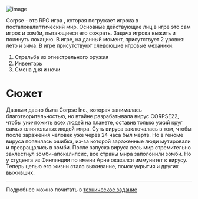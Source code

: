 ![image](https://user-images.githubusercontent.com/104511335/214185748-a3026176-3d4d-4bbd-bf38-dabc50aae0c1.png)

Corpse - это RPG игра , которая погружает игрока в постапокалиптический мир. Основные действующие лиц в игре это сам игрок и зомби, пытающиеся его сожрать. Задача игрока выжить и покинуть локацию. В игре, на данный момент, присутствует 2 уровня: лето и зима. В игре присутствуют следоющие игровые механики:
1. Стрельба из огнестрельного оружия
2. Инвентарь
3. Смена дня и ночи
# Сюжет
Давным давно была Corpse Inc., которая занималась благотворительностью, но втайне разрабатывала вирус CORPSE22, чтобы уничтожить всех людей на планете, оставив только узкий круг самых влиятельных людей мира. Суть вируса заключалась в том, чтобы после заражения человек уже через 24 часа был мертв. Но в геноме вируса появилась ошибка, из-за которой зараженные люди мутировали и превращались в зомби. После запуска вируса весь мир стремительно захлестнул зомби-апокалипсис, все страны мира заполонили зомби. Но у студента из Финляндии по имени Арне оказался иммунитет к вирусу. Теперь целью его жизни стало выживание, поиск укрытия и других выживших.
* * * * 
Подробнее можно почитать в [техническое задание](https://docs.google.com/document/d/1PwGzoQ_e0NwaBTHyU9uFU6Jky1s0FMk5j8wNWRybG7k/edit?usp=sharing)
